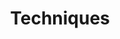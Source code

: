 ---
title: "Techniques"
description: "The System"
background: "images/darkalleykenpo.jpg"
logo: "/images/black2-belt.png"
---